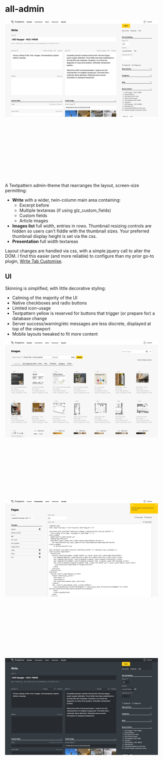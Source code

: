 # all-admin

<img src="all-admin-content-write.webp" style="max-width: 100%; height: auto; margin-bottom: 5vh;" alt="Content: Write"/>

A Textpattern admin-theme that rearranges the layout, screen-size permitting:
* **Write** with a wider, twin-column main area containing:
    * Excerpt before
    * Multiple textareas (if using glz_custom_fields)
    * Custom fields
    * Article images
* **Images list** full width, entries in rows. Thumbnail resizing controls are hidden so users can't fiddle with the thumbnail sizes. Your preferred thumbnail display height is set via the css.
* **Presentation** full width textareas

Layout changes are handled via css, with a simple jquery call to alter the DOM.  I find this easier (and more reliable) to configure than my prior go-to plugin, [Write Tab Customise](https://github.com/jools-r/bot_wtc).

## UI

Skinning is simplified, with little decorative styling:
* Calming of the majority of the UI
* Native checkboxes and radio buttons
* Limited icon-usage
* Textpattern yellow is reserved for buttons that trigger (or prepare for) a database change
* Server success/warning/etc messages are less discrete, displayed at top of the viewport
* Mobile layouts tweaked to fit more content


<img src="all-admin-content-images.webp" style="max-width: 100%; height: auto; margin-bottom: 5vh;" alt="Content: Images"/>

<img src="all-admin-presentation-pages.webp" style="max-width: 100%; height: auto; margin-bottom: 5vh;" alt="Presentation: Pages"/>

<img src="all-admin-content-write-dark-mode.webp" style="max-width: 100%; height: auto; margin-bottom: 5vh;" alt="Dark Mode"/>
